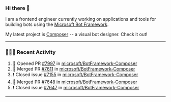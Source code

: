 ### Hi there 👋

I am a frontend engineer currently working on applications and tools for building bots using the [Microsoft Bot Framework](https://dev.botframework.com/).

My latest project is [Composer](https://github.com/microsoft/BotFramework-Composer) -- a visual bot designer. Check it out!

---

### 👨🏻‍💻 Recent Activity

<!--START_SECTION:activity-->
1. 💪 Opened PR [#7997](https://github.com/microsoft/BotFramework-Composer/pull/7997) in [microsoft/BotFramework-Composer](https://github.com/microsoft/BotFramework-Composer)
2. 🎉 Merged PR [#7611](https://github.com/microsoft/BotFramework-Composer/pull/7611) in [microsoft/BotFramework-Composer](https://github.com/microsoft/BotFramework-Composer)
3. ❗️ Closed issue [#7155](https://github.com/microsoft/BotFramework-Composer/issues/7155) in [microsoft/BotFramework-Composer](https://github.com/microsoft/BotFramework-Composer)
4. 🎉 Merged PR [#7648](https://github.com/microsoft/BotFramework-Composer/pull/7648) in [microsoft/BotFramework-Composer](https://github.com/microsoft/BotFramework-Composer)
5. ❗️ Closed issue [#7647](https://github.com/microsoft/BotFramework-Composer/issues/7647) in [microsoft/BotFramework-Composer](https://github.com/microsoft/BotFramework-Composer)
<!--END_SECTION:activity-->

---

<!--
**a-b-r-o-w-n/a-b-r-o-w-n** is a ✨ _special_ ✨ repository because its `README.md` (this file) appears on your GitHub profile.

Here are some ideas to get you started:

- 🔭 I’m currently working on ...
- 🌱 I’m currently learning ...
- 👯 I’m looking to collaborate on ...
- 🤔 I’m looking for help with ...
- 💬 Ask me about ...
- 📫 How to reach me: ...
- 😄 Pronouns: ...
- ⚡ Fun fact: ...
-->

